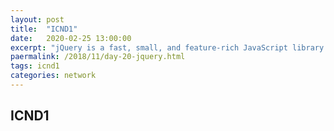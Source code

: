 ```yaml
---
layout: post
title:  "ICND1"
date:   2020-02-25 13:00:00
excerpt: "jQuery is a fast, small, and feature-rich JavaScript library. It makes things like HTML document traversal and manipulation, event handling, animation, and Ajax much simpler with an easy-to-use API that works across a multitude of browsers."
paermalink: /2018/11/day-20-jquery.html
tags: icnd1
categories: network
--- 
```


## ICND1